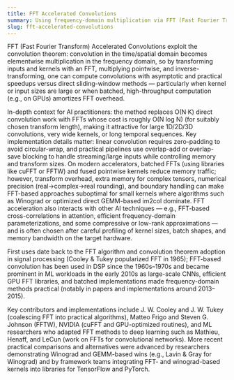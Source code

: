 ```yaml
---
title: FFT Accelerated Convolutions
summary: Using frequency-domain multiplication via FFT (Fast Fourier Transform) to compute linear convolutions more efficiently than direct time-domain methods, especially for large kernels or long signals common in ML (Machine Learning) workloads.
slug: fft-accelerated-convolutions
---
```


FFT (Fast Fourier Transform) Accelerated Convolutions exploit the convolution theorem: convolution in the time/spatial domain becomes elementwise multiplication in the frequency domain, so by transforming inputs and kernels with an FFT, multiplying pointwise, and inverse-transforming, one can compute convolutions with asymptotic and practical speedups versus direct sliding-window methods — particularly when kernel or input sizes are large or when batched, high-throughput computation (e.g., on GPUs) amortizes FFT overhead.

In-depth context for AI practitioners: the method replaces O(N·K) direct convolution work with FFTs whose cost is roughly O(N log N) (for suitably chosen transform length), making it attractive for large 1D/2D/3D convolutions, very wide kernels, or long temporal sequences. Key implementation details matter: linear convolution requires zero-padding to avoid circular-wrap, and practical pipelines use overlap-add or overlap-save blocking to handle streaming/large inputs while controlling memory and transform sizes. On modern accelerators, batched FFTs (using libraries like cuFFT or FFTW) and fused pointwise kernels reduce memory traffic; however, transform overhead, extra memory for complex tensors, numerical precision (real→complex→real rounding), and boundary handling can make FFT-based approaches suboptimal for small kernels where algorithms such as Winograd or optimized direct GEMM-based im2col dominate. FFT acceleration also interacts with other AI techniques — e.g., FFT-based cross-correlations in attention, efficient frequency-domain parameterizations, and some compressive or low-rank approximations — and is often chosen after careful profiling of kernel sizes, batch shapes, and memory bandwidth on the target hardware.

First uses date back to the FFT algorithm and convolution theorem adoption in signal processing (Cooley & Tukey popularized FFT in 1965); FFT-based convolution has been used in DSP since the 1960s–1970s and became prominent in ML workloads in the early 2010s as large-scale CNNs, efficient GPU FFT libraries, and batched implementations made frequency-domain methods practical (notably in papers and implementations around 2013–2015).

Key contributors and implementations include J. W. Cooley and J. W. Tukey (coalescing FFT into practical algorithms), Matteo Frigo and Steven G. Johnson (FFTW), NVIDIA (cuFFT and GPU-optimized routines), and ML researchers who adapted FFT methods to deep learning such as Mathieu, Henaff, and LeCun (work on FFTs for convolutional networks). More recent practical comparisons and alternatives were advanced by researchers demonstrating Winograd and GEMM-based wins (e.g., Lavin & Gray for Winograd) and by framework teams integrating FFT- and winograd-based kernels into libraries for TensorFlow and PyTorch.